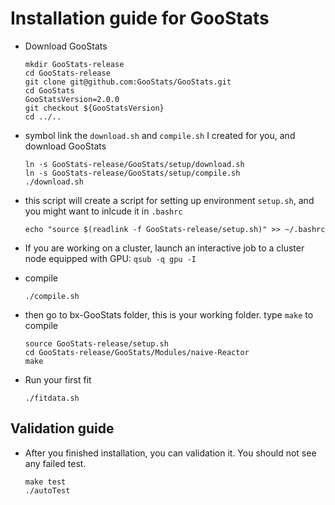 # Installation guide for GooStats

- Download GooStats

	  mkdir GooStats-release
	  cd GooStats-release
	  git clone git@github.com:GooStats/GooStats.git
	  cd GooStats
	  GooStatsVersion=2.0.0
	  git checkout ${GooStatsVersion}
	  cd ../..

- symbol link the `download.sh` and `compile.sh` I created for you, and download GooStats

	  ln -s GooStats-release/GooStats/setup/download.sh
	  ln -s GooStats-release/GooStats/setup/compile.sh
	  ./download.sh
- this script will create a script for setting up environment `setup.sh`, and you might want to inlcude it in `.bashrc`

	  echo "source $(readlink -f GooStats-release/setup.sh)" >> ~/.bashrc
- If you are working on a cluster, launch an interactive job to a cluster node equipped with GPU: `qsub -q gpu -I`
- compile
	
	  ./compile.sh
- then go to bx-GooStats folder, this is your working folder. type `make` to compile
	  
	  source GooStats-release/setup.sh
	  cd GooStats-release/GooStats/Modules/naive-Reactor
	  make

- Run your first fit

	  ./fitdata.sh

## Validation guide
- After you finished installation, you can validation it. You should not see any failed test.

	  make test
	  ./autoTest
